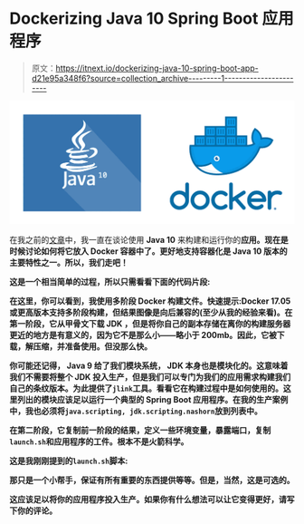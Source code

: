 # Dockerizing Java 10 Spring Boot 应用程序

> 原文：<https://itnext.io/dockerizing-java-10-spring-boot-app-d21e95a348f6?source=collection_archive---------1----------------------->

![](img/05a00be20c247edf5cf3f7e9cf7c0d05.png)

在我之前的[文章](https://medium.com/@andrei.chernyshev/java-10-migration-story-cdc65c05bb5a)中，我一直在谈论使用 **Java 10** 来构建和运行你的[](https://projects.spring.io/spring-boot/)**应用。现在是时候讨论如何将它放入 Docker 容器中了。更好地支持容器化是 Java 10 版本的主要特性之一。所以，我们走吧！**

**这是一个相当简单的过程，所以只需看看下面的代码片段:**

**在这里，你可以看到，我使用多阶段 Docker 构建文件。快速提示:Docker 17.05 或更高版本支持多阶段构建，但结果图像是向后兼容的(至少从我的经验来看)。在第一阶段，它从甲骨文下载 **JDK** ，但是将你自己的副本存储在离你的构建服务器更近的地方是有意义的，因为它不是那么小——略小于 200mb。因此，它被下载，解压缩，并准备使用。但没那么快。**

**你可能还记得， **Java 9** 给了我们模块系统， **JDK** 本身也是模块化的。这意味着我们不需要将整个 **JDK** 投入生产，但是我们可以专门为我们的应用需求构建我们自己的条纹版本。为此提供了`jlink`工具。看看它在构建过程中是如何使用的。这里列出的模块应该足以运行一个典型的 Spring Boot 应用程序。在我的生产案例中，我也必须将`java.scripting, jdk.scripting.nashorn`放到列表中。**

**在第二阶段，它复制前一阶段的结果，定义一些环境变量，暴露端口，复制`launch.sh`和应用程序的工件。根本不是火箭科学。**

**这是我刚刚提到的`launch.sh`脚本:**

**那只是一个小帮手，保证有所有重要的东西提供等等。但是，当然，这是可选的。**

**这应该足以将你的应用程序投入生产。如果你有什么想法可以让它变得更好，请写下你的评论。**
